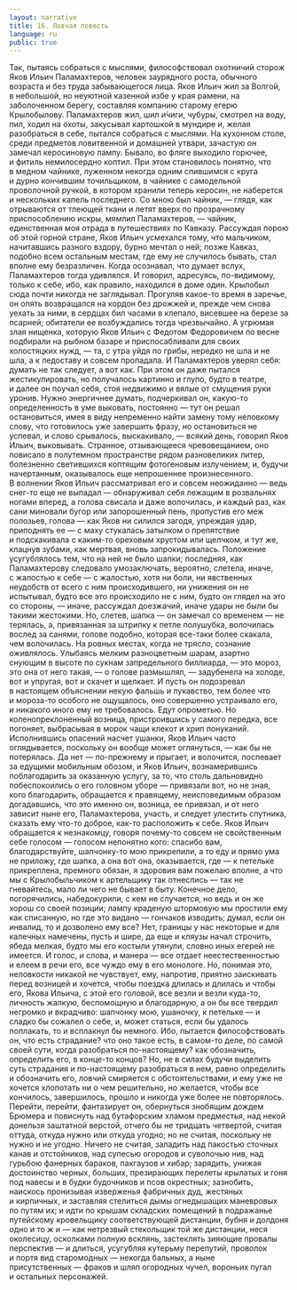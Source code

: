 ```yaml
---
layout: narrative
title: 16. Ловчая повесть
language: ru
public: true
---
```


Так, пытаясь собраться с мыслями, философствовал охотничий 
сторож Яков Ильич Паламахтеров, человек заурядного роста, обычного возраста и без труда забывающегося лица. Яков Ильич жил за 
Волгой, в небольшой, но неуютной казенной избе у края рамени, на 
заболоченном берегу, составляя компанию старому егерю Крылобылову. Паламахтеров жил, шил и́чиги, чубуры, смотрел на воду, пил, 
ходил на охоты, закусывал картошкой в мундире и, желая разобраться в себе, пытался собраться с мыслями. На кухонном столе, среди 
предметов ловитвенной и домашней утвари, зачастую он замечал 
керосиновую лампу. Бывало, во фляге выходило горючее, и фитиль 
немилосердно коптил. При этом становилось понятно, что в медном чайнике, луженном некогда одним спившимся с круга и дурно 
кончившим точильщиком, в чайнике с самодельной проволочной 
ручкой, в котором хранили теперь керосин, не наберется и нескольких капель последнего. Со мною был чайник, — глядя, как отрываются от тлеющей ткани и летят вверх по прозрачному приспособлению искры, мямлил Паламахтеров, — чайник, единственная моя 
отрада в путешествиях по Кавказу. Рассуждая порою об этой горной 
стране, Яков Ильич усмехался тому, что мальчиком, начитавшись 
разного вздору, бурно мечтал о ней; позже Кавказ, подобно всем 
остальным местам, где ему не случилось бывать, стал вполне ему 
безразличен. Когда осознавал, что думает вслух, Паламахтеров тогда удивлялся. И говорил, адресуясь, по-видимому, только к себе, 
ибо, как правило, находился в доме один. Крылобыл сюда почти никогда не заглядывал. Прогуляв какое-то время в заречье, он опять 
возвращался на кордон без дрожжей и, прежде чем снова уехать за 
ними, в сердцах бил часами в клепало, висевшее на березе за псарней; обитатели ее возбуждались тогда чрезвычайно. А угрюмая злая 
нищенка, которую Яков Ильич с Федотом Федоровичем по весне 
подбирали на рыбном базаре и приспосабливали для своих холостяцких нужд, — та, с утра уйдя по грибы, нередко не шла и не шла, 
а к ледоставу и совсем пропадала. И Паламахтеров уверял себя: думать не так следует, а вот как. При этом он даже пытался жестикулировать, но получалось картинно и глупо, будто в театре, и далее 
он поучал себя, стоя недвижимо и вялые от смущения руки уронив. 
Нужно энергичнее думать, подчеркивал он, какую-то определенность 
в уме выковать, постоянно — тут он решал остановиться, имея в виду непременно найти замену тому неловкому слову, что готовилось 
уже завершить фразу, но остановиться не успевал, и слово срывалось, выскакивало, — всякий день, говорил Яков Ильич, выковывать. 
Странное, отзывающееся чревовещанием, оно повисало в полутемном пространстве рядом разновеликих литер, болезненно светившихся коптящим фотогеновым излучением, и, будучи начертанным, 
оказывалось еще непрошеннее произнесенного. В волнении Яков 
Ильич рассматривал его и совсем неожиданно — ведь снег-то еще 
не выпадал — обнаруживал себя лежащим в розвальнях ногами вперед, а голова свисала и даже волочилась, и каждый раз, как сани 
миновали бугор или запорошенный пень, пропустив его меж полозьев, голова — как Яков ни силился загодя, упреждая удар, приподнять ее — с маху стукалась затылком о препятствие и подскакивала 
с каким-то ореховым хрустом или щелчком, и тут же, клацнув зубами, как мертвая, вновь запрокидывалась. Положение усугублялось 
тем, что на ней не было шапки; последняя, как Паламахтерову следовало умозаключать, вероятно, слетела, иначе, с жалостью к себе — 
с жалостью, хотя ни боли, ни явственных неудобств от всего с ним 
происходившего, ни унижения он не испытывал, будто все это происходило не с ним, будто он глядел на это со стороны, — иначе, рассуждал доезжачий, иначе удары не были бы такими жестокими. Но, 
слетев, шапка — он замечал со временем — не терялась, а, привязанная за штрипку к петле полушубка, волочилась вослед за санями, 
голове подобно, которая все-таки более скакала, чем волочилась. 
На ровных местах, когда не трясло, сознание оживлялось. Улыбаясь 
мелким разноцветным шарам, азартно снующим в высоте по сукнам 
запредельного биллиарда, — это мороз, это она от него такая, — о голове размышлял, — задубенела на холоде, вот и упругая, вот и скачет и щелкает. И пусть он подозревал в настоящем объяснении некую фальшь и лукавство, тем более что и мороза-то особого не ощущалось, оно совершенно устраивало его, и никакого иного ему не 
требовалось. Едут опрометью. Но коленопреклоненный возница, 
пристроившись у самого передка, все погоняет, выбрасывая в морок чащи клекот и хрип понуканий. Исполнившись опасений насчет ушанки, Яков Ильич часто оглядывается, поскольку он вообще 
может оглянуться, — как бы не потерялась. Да нет — по-прежнему 
и прыгает, и волочится, поспевает за едущими мобильным обозом, 
и Яков Ильич, вознамерившись поблагодарить за оказанную услугу, за то, что столь дальновидно побеспокоились о его головном уборе — привязали вот, но не зная, кого благодарить, обращается к правящему, неисповедимым образом догадавшись, что это именно он, 
возница, ее привязал, и от него зависит ныне его, Паламахтерова, 
участь, и следует улестить спутника, сказать ему что-то доброе, как-то расположить к себе. Яков Ильич обращается к незнакомцу, говоря почему-то совсем не свойственным себе голосом — голосом непонятно кого: спасибо вам, благодарствуйте, шапчонку-то мою прикрепили, а то еду и прямо ума не приложу, где шапка, а она вот она, 
оказывается, где — к петельке прикреплена, премного обязан, я здоровия вам пожелаю вполне, а что мы с Крылобыльчиком к артельщику так отнеслись — так не гневайтесь, мало ли чего не бывает в быту. Конечное дело, погорячились, набедокурили, с кем не случается, 
но ведь и он же хорош со своей позиции; лампу краденую штормовую мы простили ему как списанную, но где это видано — гончаков 
изводить; думал, если он инвалид, то и дозволено ему все? Нет, границы у нас некоторые и для калечных намечены, пусть и шире, да 
еще и кляузы начал строчить, ябеда мелкая, будто мы его костыли 
утянули, словно иных егерей не имеется. И голос, и слова, и манера — все отдает неестественностью и елеем в речи его, все чуждо ему 
в его монологе. Но, понимая это, неловкости никакой не чувствует, 
ему, напротив, приятно заискивать перед возницей и хочется, чтобы 
поездка длилась и длилась и чтобы его, Якова Ильича, с этой его 
головой, все везли и везли куда-то, личность жалкую, беспомощную 
и благодарную, а он бы все твердил негромко и вкрадчиво: шапчонку мою, ушаночку, к петельке — и сладко бы сожалел о себе, и, может статься, если бы удалось поплакать, то и всплакнул бы немного. Ибо, пытается философствовать он, что есть страдание? что оно 
такое есть, в самом-то деле, по самой своей сути, когда разобраться 
по-настоящему? как обозначить, определить его, в конце-то концов? Но, не в силах будучи выделить суть страдания и по-настоящему разобраться в нем, равно определить и обозначить его, ловчий 
смиряется с обстоятельствами, и ему уже не хочется хлопотать ни 
о чем решительно, но желается, чтобы все кончилось, завершилось, 
прошло и никогда уже более не повторялось. Перейти, перейти, фантазирует он, обернуться знобящим дождем Брюмера и повиснуть 
над бутафорским хламом предместья, над некой донельзя заштатной верстой, отчего бы не тридцать четвертой, считая оттуда, откуда нужно или откуда угодно; но не считая, поскольку не нужно 
и не угодно. Ничего не считая, заладить над пакостью сточных канав 
и отстойников, над супесью огородов и суволочью нив, над гурьбою 
фанерных бараков, пакгаузов и хибар; зарядить, унижая достоинство черных, больших, презирающих перелеты крылатых и гоня под 
навесы и в будки будочников и псов окрестных; зазнобить, наискось 
пронизывая изверженья фабричных дуд, жестяных и кирпичных, 
и заставляя стелиться дымы огнедышащих маневровых по путям 
их; и идти по крышам складских помещений в подражанье путейскому кровельщику соответствующей дистанции, бубня и долдоня 
одно и то ж и — как нетрезвый стекольщик той же дистанции, неся 
околесицу, осколками полную всклянь, застеклять зияющие провалы перспектив — и длиться, усугубляя кутерьму перепутий, проволок и портя вид старомодных — некогда бальных, а ныне присутственных — фраков и шляп огородных чучел, вороньих пугал и остальных персонажей.
